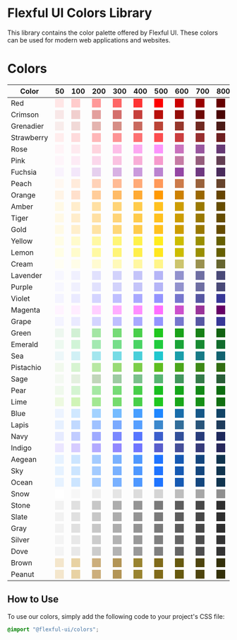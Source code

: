# Flexful UI Colors Library

This library contains the color palette offered by Flexful UI. These colors can be used for modern web applications and websites.

# Colors

| Color       |   50   |   100  |   200  |   300  |   400  |   500  |   600  |   700  |   800  |   900  |   950  |
|------------|--------|--------|--------|--------|--------|--------|--------|--------|--------|--------|--------|
| Red        | <div style="background-color:#ffe6e6;width:20px;height:20px;"></div> | <div style="background-color:#ffcccc;width:20px;height:20px;"></div> | <div style="background-color:#ff9999;width:20px;height:20px;"></div> | <div style="background-color:#fe6666;width:20px;height:20px;"></div> | <div style="background-color:#fe3333;width:20px;height:20px;"></div> | <div style="background-color:#fe0000;width:20px;height:20px;"></div> | <div style="background-color:#cb0000;width:20px;height:20px;"></div> | <div style="background-color:#980000;width:20px;height:20px;"></div> | <div style="background-color:#660000;width:20px;height:20px;"></div> | <div style="background-color:#330000;width:20px;height:20px;"></div> | <div style="background-color:#190000;width:20px;height:20px;"></div> |
| Crimson    | <div style="background-color:#f8e7e7;width:20px;height:20px;"></div> | <div style="background-color:#f1cfce;width:20px;height:20px;"></div> | <div style="background-color:#e39f9d;width:20px;height:20px;"></div> | <div style="background-color:#d46f6c;width:20px;height:20px;"></div> | <div style="background-color:#c63f3b;width:20px;height:20px;"></div> | <div style="background-color:#b80f0a;width:20px;height:20px;"></div> | <div style="background-color:#930c08;width:20px;height:20px;"></div> | <div style="background-color:#6e0906;width:20px;height:20px;"></div> | <div style="background-color:#4a0604;width:20px;height:20px;"></div> | <div style="background-color:#250302;width:20px;height:20px;"></div> | <div style="background-color:#130101;width:20px;height:20px;"></div> |
| Grenadier  | <div style="background-color:#f8eceb;width:20px;height:20px;"></div> | <div style="background-color:#f1d9d7;width:20px;height:20px;"></div> | <div style="background-color:#e4b4af;width:20px;height:20px;"></div> | <div style="background-color:#d68e86;width:20px;height:20px;"></div> | <div style="background-color:#c9695e;width:20px;height:20px;"></div> | <div style="background-color:#bb4336;width:20px;height:20px;"></div> | <div style="background-color:#96362b;width:20px;height:20px;"></div> | <div style="background-color:#702820;width:20px;height:20px;"></div> | <div style="background-color:#4b1b16;width:20px;height:20px;"></div> | <div style="background-color:#250d0b;width:20px;height:20px;"></div> | <div style="background-color:#130705;width:20px;height:20px;"></div> |
| Strawberry | <div style="background-color:#ffeded;width:20px;height:20px;"></div> | <div style="background-color:#fedbdc;width:20px;height:20px;"></div> | <div style="background-color:#feb7b8;width:20px;height:20px;"></div> | <div style="background-color:#fd9495;width:20px;height:20px;"></div> | <div style="background-color:#fd7071;width:20px;height:20px;"></div> | <div style="background-color:#fc4c4e;width:20px;height:20px;"></div> | <div style="background-color:#ca3d3e;width:20px;height:20px;"></div> | <div style="background-color:#972e2f;width:20px;height:20px;"></div> | <div style="background-color:#6e1f20;width:20px;height:20px;"></div> | <div style="background-color:#451414;width:20px;height:20px;"></div> | <div style="background-color:#220a0a;width:20px;height:20px;"></div> |
| Rose       | <div style="background-color:#fff4f7;width:20px;height:20px;"></div> | <div style="background-color:#feeaef;width:20px;height:20px;"></div> | <div style="background-color:#fed4de;width:20px;height:20px;"></div> | <div style="background-color:#fdbfe8;width:20px;height:20px;"></div> | <div style="background-color:#fca9f2;width:20px;height:20px;"></div> | <div style="background-color:#fb94fc;width:20px;height:20px;"></div> | <div style="background-color:#c972bd;width:20px;height:20px;"></div> | <div style="background-color:#98569e;width:20px;height:20px;"></div> | <div style="background-color:#663974;width:20px;height:20px;"></div> | <div style="background-color:#331c3a;width:20px;height:20px;"></div> | <div style="background-color:#190a1d;width:20px;height:20px;"></div> |
| Pink       | <div style="background-color:#fef5fa;width:20px;height:20px;"></div> | <div style="background-color:#fdebf5;width:20px;height:20px;"></div> | <div style="background-color:#fbd7eb;width:20px;height:20px;"></div> | <div style="background-color:#fac2e1;width:20px;height:20px;"></div> | <div style="background-color:#f8aed7;width:20px;height:20px;"></div> | <div style="background-color:#f69acd;width:20px;height:20px;"></div> | <div style="background-color:#c57ba4;width:20px;height:20px;"></div> | <div style="background-color:#945c7b;width:20px;height:20px;"></div> | <div style="background-color:#623e52;width:20px;height:20px;"></div> | <div style="background-color:#311f29;width:20px;height:20px;"></div> | <div style="background-color:#190f14;width:20px;height:20px;"></div> |
| Fuchsia    | <div style="background-color:#f9f3fd;width:20px;height:20px;"></div> | <div style="background-color:#f3e7fa;width:20px;height:20px;"></div> | <div style="background-color:#e6cfee;width:20px;height:20px;"></div> | <div style="background-color:#d8b1e3;width:20px;height:20px;"></div> | <div style="background-color:#ca9adc;width:20px;height:20px;"></div> | <div style="background-color:#bb83d0;width:20px;height:20px;"></div> | <div style="background-color:#9447a4;width:20px;height:20px;"></div> | <div style="background-color:#6e3880;width:20px;height:20px;"></div> | <div style="background-color:#492b5b;width:20px;height:20px;"></div> | <div style="background-color:#25162d;width:20px;height:20px;"></div> | <div style="background-color:#130b17;width:20px;height:20px;"></div> |
| Peach      | <div style="background-color:#fff8f2;width:20px;height:20px;"></div> | <div style="background-color:#ffebdb;width:20px;height:20px;"></div> | <div style="background-color:#ffd2b8;width:20px;height:20px;"></div> | <div style="background-color:#ffbb95;width:20px;height:20px;"></div> | <div style="background-color:#ffaa77;width:20px;height:20px;"></div> | <div style="background-color:#ff9959;width:20px;height:20px;"></div> | <div style="background-color:#cc7a49;width:20px;height:20px;"></div> | <div style="background-color:#99613a;width:20px;height:20px;"></div> | <div style="background-color:#66432b;width:20px;height:20px;"></div> | <div style="background-color:#332215;width:20px;height:20px;"></div> | <div style="background-color:#19100b;width:20px;height:20px;"></div> |
| Orange     | <div style="background-color:#fff4e6;width:20px;height:20px;"></div> | <div style="background-color:#ffe0cc;width:20px;height:20px;"></div> | <div style="background-color:#ffcc99;width:20px;height:20px;"></div> | <div style="background-color:#ffbb66;width:20px;height:20px;"></div> | <div style="background-color:#ffaa33;width:20px;height:20px;"></div> | <div style="background-color:#ff9900;width:20px;height:20px;"></div> | <div style="background-color:#cc8000;width:20px;height:20px;"></div> | <div style="background-color:#996600;width:20px;height:20px;"></div> | <div style="background-color:#664400;width:20px;height:20px;"></div> | <div style="background-color:#332200;width:20px;height:20px;"></div> | <div style="background-color:#191100;width:20px;height:20px;"></div> |
| Amber      | <div style="background-color:#fff9e6;width:20px;height:20px;"></div> | <div style="background-color:#ffedcc;width:20px;height:20px;"></div> | <div style="background-color:#ffe0a3;width:20px;height:20px;"></div> | <div style="background-color:#ffd477;width:20px;height:20px;"></div> | <div style="background-color:#ffcb4a;width:20px;height:20px;"></div> | <div style="background-color:#ffc11e;width:20px;height:20px;"></div> | <div style="background-color:#cc9c00;width:20px;height:20px;"></div> | <div style="background-color:#997800;width:20px;height:20px;"></div> | <div style="background-color:#664c00;width:20px;height:20px;"></div> | <div style="background-color:#332600;width:20px;height:20px;"></div> | <div style="background-color:#191300;width:20px;height:20px;"></div> |
| Tiger      | <div style="background-color:#fff9e6;width:20px;height:20px;"></div> | <div style="background-color:#ffedcc;width:20px;height:20px;"></div> | <div style="background-color:#ffe0a3;width:20px;height:20px;"></div> | <div style="background-color:#ffd477;width:20px;height:20px;"></div> | <div style="background-color:#ffcb4a;width:20px;height:20px;"></div> | <div style="background-color:#ffc11e;width:20px;height:20px;"></div> | <div style="background-color:#cc9c00;width:20px;height:20px;"></div> | <div style="background-color:#997800;width:20px;height:20px;"></div> | <div style="background-color:#664c00;width:20px;height:20px;"></div> | <div style="background-color:#332600;width:20px;height:20px;"></div> | <div style="background-color:#191300;width:20px;height:20px;"></div> |
| Gold       | <div style="background-color:#fffae6;width:20px;height:20px;"></div> | <div style="background-color:#ffefcc;width:20px;height:20px;"></div> | <div style="background-color:#ffe3a3;width:20px;height:20px;"></div> | <div style="background-color:#ffd777;width:20px;height:20px;"></div> | <div style="background-color:#ffcb4a;width:20px;height:20px;"></div> | <div style="background-color:#ffc11e;width:20px;height:20px;"></div> | <div style="background-color:#cc9c00;width:20px;height:20px;"></div> | <div style="background-color:#997800;width:20px;height:20px;"></div> | <div style="background-color:#664c00;width:20px;height:20px;"></div> | <div style="background-color:#332600;width:20px;height:20px;"></div> | <div style="background-color:#191300;width:20px;height:20px;"></div> |
| Yellow     | <div style="background-color:#fffde6;width:20px;height:20px;"></div> | <div style="background-color:#fffbcc;width:20px;height:20px;"></div> | <div style="background-color:#fff8a3;width:20px;height:20px;"></div> | <div style="background-color:#fff577;width:20px;height:20px;"></div> | <div style="background-color:#fff14a;width:20px;height:20px;"></div> | <div style="background-color:#ffec1e;width:20px;height:20px;"></div> | <div style="background-color:#ccbc00;width:20px;height:20px;"></div> | <div style="background-color:#998e00;width:20px;height:20px;"></div> | <div style="background-color:#665f00;width:20px;height:20px;"></div> | <div style="background-color:#333000;width:20px;height:20px;"></div> | <div style="background-color:#191700;width:20px;height:20px;"></div> |
| Lemon      | <div style="background-color:#fffee6;width:20px;height:20px;"></div> | <div style="background-color:#fffccc;width:20px;height:20px;"></div> | <div style="background-color:#fff9a3;width:20px;height:20px;"></div> | <div style="background-color:#fff477;width:20px;height:20px;"></div> | <div style="background-color:#ffef4a;width:20px;height:20px;"></div> | <div style="background-color:#ffe71e;width:20px;height:20px;"></div> | <div style="background-color:#ccbc00;width:20px;height:20px;"></div> | <div style="background-color:#998e00;width:20px;height:20px;"></div> | <div style="background-color:#665f00;width:20px;height:20px;"></div> | <div style="background-color:#333000;width:20px;height:20px;"></div> | <div style="background-color:#191700;width:20px;height:20px;"></div> |
| Cream      | <div style="background-color:#fffef4;width:20px;height:20px;"></div> | <div style="background-color:#fffde8;width:20px;height:20px;"></div> | <div style="background-color:#fffbd1;width:20px;height:20px;"></div> | <div style="background-color:#fff9b9;width:20px;height:20px;"></div> | <div style="background-color:#fff7a1;width:20px;height:20px;"></div> | <div style="background-color:#fff589;width:20px;height:20px;"></div> | <div style="background-color:#ccc46d;width:20px;height:20px;"></div> | <div style="background-color:#99904e;width:20px;height:20px;"></div> | <div style="background-color:#66652f;width:20px;height:20px;"></div> | <div style="background-color:#333317;width:20px;height:20px;"></div> | <div style="background-color:#19180c;width:20px;height:20px;"></div> |
| Lavender   | <div style="background-color:#f7f7ff;width:20px;height:20px;"></div> | <div style="background-color:#f0f0fe;width:20px;height:20px;"></div> | <div style="background-color:#e1e1fd;width:20px;height:20px;"></div> | <div style="background-color:#d2d2fb;width:20px;height:20px;"></div> | <div style="background-color:#c4c4f9;width:20px;height:20px;"></div> | <div style="background-color:#b5b5f7;width:20px;height:20px;"></div> | <div style="background-color:#9292cd;width:20px;height:20px;"></div> | <div style="background-color:#6e6ea2;width:20px;height:20px;"></div> | <div style="background-color:#494977;width:20px;height:20px;"></div> | <div style="background-color:#262656;width:20px;height:20px;"></div> | <div style="background-color:#121236;width:20px;height:20px;"></div> |
| Purple     | <div style="background-color:#f7f7ff;width:20px;height:20px;"></div> | <div style="background-color:#f0f0fe;width:20px;height:20px;"></div> | <div style="background-color:#e1e1fd;width:20px;height:20px;"></div> | <div style="background-color:#d2d2fb;width:20px;height:20px;"></div> | <div style="background-color:#c4c4f9;width:20px;height:20px;"></div> | <div style="background-color:#b5b5f7;width:20px;height:20px;"></div> | <div style="background-color:#9292cd;width:20px;height:20px;"></div> | <div style="background-color:#6e6ea2;width:20px;height:20px;"></div> | <div style="background-color:#494977;width:20px;height:20px;"></div> | <div style="background-color:#262656;width:20px;height:20px;"></div> | <div style="background-color:#121236;width:20px;height:20px;"></div> |
| Violet     | <div style="background-color:#f4f4ff;width:20px;height:20px;"></div> | <div style="background-color:#eaeaff;width:20px;height:20px;"></div> | <div style="background-color:#d4d4ff;width:20px;height:20px;"></div> | <div style="background-color:#bfbfff;width:20px;height:20px;"></div> | <div style="background-color:#a9a9ff;width:20px;height:20px;"></div> | <div style="background-color:#9494ff;width:20px;height:20px;"></div> | <div style="background-color:#7676cd;width:20px;height:20px;"></div> | <div style="background-color:#5656a2;width:20px;height:20px;"></div> | <div style="background-color:#373797;width:20px;height:20px;"></div> | <div style="background-color:#1b1b6b;width:20px;height:20px;"></div> | <div style="background-color:#0d0d36;width:20px;height:20px;"></div> |
| Magenta    | <div style="background-color:#fff4ff;width:20px;height:20px;"></div> | <div style="background-color:#ffedff;width:20px;height:20px;"></div> | <div style="background-color:#ffcfff;width:20px;height:20px;"></div> | <div style="background-color:#ffadff;width:20px;height:20px;"></div> | <div style="background-color:#ff8eff;width:20px;height:20px;"></div> | <div style="background-color:#ff6eff;width:20px;height:20px;"></div> | <div style="background-color:#cc50cc;width:20px;height:20px;"></div> | <div style="background-color:#993399;width:20px;height:20px;"></div> | <div style="background-color:#660066;width:20px;height:20px;"></div> | <div style="background-color:#330033;width:20px;height:20px;"></div> | <div style="background-color:#190019;width:20px;height:20px;"></div> |
| Grape      | <div style="background-color:#f4f4ff;width:20px;height:20px;"></div> | <div style="background-color:#eaeaff;width:20px;height:20px;"></div> | <div style="background-color:#d4d4ff;width:20px;height:20px;"></div> | <div style="background-color:#bfbfff;width:20px;height:20px;"></div> | <div style="background-color:#a9a9ff;width:20px;height:20px;"></div> | <div style="background-color:#9494ff;width:20px;height:20px;"></div> | <div style="background-color:#7676cd;width:20px;height:20px;"></div> | <div style="background-color:#5656a2;width:20px;height:20px;"></div> | <div style="background-color:#373797;width:20px;height:20px;"></div> | <div style="background-color:#1b1b6b;width:20px;height:20px;"></div> | <div style="background-color:#0d0d36;width:20px;height:20px;"></div> |
| Green      | <div style="background-color:#edf7ef;width:20px;height:20px;"></div> | <div style="background-color:#d1f0d4;width:20px;height:20px;"></div> | <div style="background-color:#a3e6a4;width:20px;height:20px;"></div> | <div style="background-color:#76db77;width:20px;height:20px;"></div> | <div style="background-color:#48cf4a;width:20px;height:20px;"></div> | <div style="background-color:#1fc71e;width:20px;height:20px;"></div> | <div style="background-color:#19a119;width:20px;height:20px;"></div> | <div style="background-color:#168016;width:20px;height:20px;"></div> | <div style="background-color:#116211;width:20px;height:20px;"></div> | <div style="background-color:#0c400d;width:20px;height:20px;"></div> | <div style="background-color:#081b09;width:20px;height:20px;"></div> |
| Emerald    | <div style="background-color:#edf9f0;width:20px;height:20px;"></div> | <div style="background-color:#d1f4d7;width:20px;height:20px;"></div> | <div style="background-color:#a3e9b1;width:20px;height:20px;"></div> | <div style="background-color:#76de8a;width:20px;height:20px;"></div> | <div style="background-color:#48d363;width:20px;height:20px;"></div> | <div style="background-color:#1fcb3d;width:20px;height:20px;"></div> | <div style="background-color:#19a337;width:20px;height:20px;"></div> | <div style="background-color:#168931;width:20px;height:20px;"></div> | <div style="background-color:#116b2c;width:20px;height:20px;"></div> | <div style="background-color:#0c3e24;width:20px;height:20px;"></div> | <div style="background-color:#081e12;width:20px;height:20px;"></div> |
| Sea        | <div style="background-color:#edf7f9;width:20px;height:20px;"></div> | <div style="background-color:#d1f0f5;width:20px;height:20px;"></div> | <div style="background-color:#a3e6ee;width:20px;height:20px;"></div> | <div style="background-color:#76dbe5;width:20px;height:20px;"></div> | <div style="background-color:#48cfd9;width:20px;height:20px;"></div> | <div style="background-color:#1fc7ce;width:20px;height:20px;"></div> | <div style="background-color:#199da9;width:20px;height:20px;"></div> | <div style="background-color:#167a85;width:20px;height:20px;"></div> | <div style="background-color:#11626f;width:20px;height:20px;"></div> | <div style="background-color:#0c3f4e;width:20px;height:20px;"></div> | <div style="background-color:#081f27;width:20px;height:20px;"></div> |
| Pistachio  | <div style="background-color:#f1f9ed;width:20px;height:20px;"></div> | <div style="background-color:#d7f4d1;width:20px;height:20px;"></div> | <div style="background-color:#b8e8a3;width:20px;height:20px;"></div> | <div style="background-color:#99db76;width:20px;height:20px;"></div> | <div style="background-color:#7bce49;width:20px;height:20px;"></div> | <div style="background-color:#5ebe1f;width:20px;height:20px;"></div> | <div style="background-color:#4aa61a;width:20px;height:20px;"></div> | <div style="background-color:#3d8916;width:20px;height:20px;"></div> | <div style="background-color:#316d11;width:20px;height:20px;"></div> | <div style="background-color:#244f0c;width:20px;height:20px;"></div> | <div style="background-color:#193509;width:20px;height:20px;"></div> |
| Sage       | <div style="background-color:#f4f9f2;width:20px;height:20px;"></div> | <div style="background-color:#e4f0df;width:20px;height:20px;"></div> | <div style="background-color:#c1d6ba;width:20px;height:20px;"></div> | <div style="background-color:#9dcba2;width:20px;height:20px;"></div> | <div style="background-color:#7ac08b;width:20px;height:20px;"></div> | <div style="background-color:#57b572;width:20px;height:20px;"></div> | <div style="background-color:#42965d;width:20px;height:20px;"></div> | <div style="background-color:#347b49;width:20px;height:20px;"></div> | <div style="background-color:#285e37;width:20px;height:20px;"></div> | <div style="background-color:#1b3f24;width:20px;height:20px;"></div> | <div style="background-color:#0e1f12;width:20px;height:20px;"></div> |
| Pear       | <div style="background-color:#f0f9ed;width:20px;height:20px;"></div> | <div style="background-color:#d4f4d1;width:20px;height:20px;"></div> | <div style="background-color:#a5e8a3;width:20px;height:20px;"></div> | <div style="background-color:#76db76;width:20px;height:20px;"></div> | <div style="background-color:#47ce49;width:20px;height:20px;"></div> | <div style="background-color:#19be1f;width:20px;height:20px;"></div> | <div style="background-color:#15a61a;width:20px;height:20px;"></div> | <div style="background-color:#128916;width:20px;height:20px;"></div> | <div style="background-color:#0d6d11;width:20px;height:20px;"></div> | <div style="background-color:#094f0c;width:20px;height:20px;"></div> | <div style="background-color:#053509;width:20px;height:20px;"></div> |
| Lime       | <div style="background-color:#edf9e0;width:20px;height:20px;"></div> | <div style="background-color:#d0f4b7;width:20px;height:20px;"></div> | <div style="background-color:#a2e892;width:20px;height:20px;"></div> | <div style="background-color:#75db6d;width:20px;height:20px;"></div> | <div style="background-color:#47cf48;width:20px;height:20px;"></div> | <div style="background-color:#1fc71f;width:20px;height:20px;"></div> | <div style="background-color:#19a619;width:20px;height:20px;"></div> | <div style="background-color:#168f16;width:20px;height:20px;"></div> | <div style="background-color:#116f11;width:20px;height:20px;"></div> | <div style="background-color:#0c4f0c;width:20px;height:20px;"></div> | <div style="background-color:#081f09;width:20px;height:20px;"></div> |
| Blue       | <div style="background-color:#edf4ff;width:20px;height:20px;"></div> | <div style="background-color:#d0e8ff;width:20px;height:20px;"></div> | <div style="background-color:#a2d2ff;width:20px;height:20px;"></div> | <div style="background-color:#75bcff;width:20px;height:20px;"></div> | <div style="background-color:#479fff;width:20px;height:20px;"></div> | <div style="background-color:#1f87ff;width:20px;height:20px;"></div> | <div style="background-color:#196daa;width:20px;height:20px;"></div> | <div style="background-color:#155787;width:20px;height:20px;"></div> | <div style="background-color:#114366;width:20px;height:20px;"></div> | <div style="background-color:#0c2a45;width:20px;height:20px;"></div> | <div style="background-color:#081624;width:20px;height:20px;"></div> |
| Lapis      | <div style="background-color:#e6f0ff;width:20px;height:20px;"></div> | <div style="background-color:#c1d9ff;width:20px;height:20px;"></div> | <div style="background-color:#9fc2ff;width:20px;height:20px;"></div> | <div style="background-color:#7aaaff;width:20px;height:20px;"></div> | <div style="background-color:#569fff;width:20px;height:20px;"></div> | <div style="background-color:#3b88cc;width:20px;height:20px;"></div> | <div style="background-color:#316d99;width:20px;height:20px;"></div> | <div style="background-color:#27547a;width:20px;height:20px;"></div> | <div style="background-color:#1d3b5b;width:20px;height:20px;"></div> | <div style="background-color:#13263d;width:20px;height:20px;"></div> | <div style="background-color:#0c1421;width:20px;height:20px;"></div> |
| Navy       | <div style="background-color:#e6ebff;width:20px;height:20px;"></div> | <div style="background-color:#c1ccff;width:20px;height:20px;"></div> | <div style="background-color:#9faaff;width:20px;height:20px;"></div> | <div style="background-color:#7a88ff;width:20px;height:20px;"></div> | <div style="background-color:#5675ff;width:20px;height:20px;"></div> | <div style="background-color:#3b5ecc;width:20px;height:20px;"></div> | <div style="background-color:#314f99;width:20px;height:20px;"></div> | <div style="background-color:#273b7a;width:20px;height:20px;"></div> | <div style="background-color:#1d285b;width:20px;height:20px;"></div> | <div style="background-color:#131b3d;width:20px;height:20px;"></div> | <div style="background-color:#0c1021;width:20px;height:20px;"></div> |
| Indigo     | <div style="background-color:#ebe6ff;width:20px;height:20px;"></div> | <div style="background-color:#d6ccff;width:20px;height:20px;"></div> | <div style="background-color:#b3aaff;width:20px;height:20px;"></div> | <div style="background-color:#9188ff;width:20px;height:20px;"></div> | <div style="background-color:#6f75ff;width:20px;height:20px;"></div> | <div style="background-color:#585ecc;width:20px;height:20px;"></div> | <div style="background-color:#454f99;width:20px;height:20px;"></div> | <div style="background-color:#363b7a;width:20px;height:20px;"></div> | <div style="background-color:#27285b;width:20px;height:20px;"></div> | <div style="background-color:#1a1b3d;width:20px;height:20px;"></div> | <div style="background-color:#0d0d21;width:20px;height:20px;"></div> |
| Aegean     | <div style="background-color:#e6f2ff;width:20px;height:20px;"></div> | <div style="background-color:#cce5ff;width:20px;height:20px;"></div> | <div style="background-color:#a3cbff;width:20px;height:20px;"></div> | <div style="background-color:#79b1ff;width:20px;height:20px;"></div> | <div style="background-color:#4e98ff;width:20px;height:20px;"></div> | <div style="background-color:#1f74ff;width:20px;height:20px;"></div> | <div style="background-color:#165ab3;width:20px;height:20px;"></div> | <div style="background-color:#13467e;width:20px;height:20px;"></div> | <div style="background-color:#10344f;width:20px;height:20px;"></div> | <div style="background-color:#0c2232;width:20px;height:20px;"></div> | <div style="background-color:#08131b;width:20px;height:20px;"></div> |
| Sky        | <div style="background-color:#e6f2ff;width:20px;height:20px;"></div> | <div style="background-color:#cce5ff;width:20px;height:20px;"></div> | <div style="background-color:#a3cbff;width:20px;height:20px;"></div> | <div style="background-color:#79b1ff;width:20px;height:20px;"></div> | <div style="background-color:#4e98ff;width:20px;height:20px;"></div> | <div style="background-color:#1f74ff;width:20px;height:20px;"></div> | <div style="background-color:#165ab3;width:20px;height:20px;"></div> | <div style="background-color:#13467e;width:20px;height:20px;"></div> | <div style="background-color:#10344f;width:20px;height:20px;"></div> | <div style="background-color:#0c2232;width:20px;height:20px;"></div> | <div style="background-color:#08131b;width:20px;height:20px;"></div> |
| Ocean      | <div style="background-color:#e6f2ff;width:20px;height:20px;"></div> | <div style="background-color:#cce5ff;width:20px;height:20px;"></div> | <div style="background-color:#a3cbff;width:20px;height:20px;"></div> | <div style="background-color:#79b1ff;width:20px;height:20px;"></div> | <div style="background-color:#4e98ff;width:20px;height:20px;"></div> | <div style="background-color:#1f74ff;width:20px;height:20px;"></div> | <div style="background-color:#165ab3;width:20px;height:20px;"></div> | <div style="background-color:#13467e;width:20px;height:20px;"></div> | <div style="background-color:#10344f;width:20px;height:20px;"></div> | <div style="background-color:#0c2232;width:20px;height:20px;"></div> | <div style="background-color:#08131b;width:20px;height:20px;"></div> |
| Snow       | <div style="background-color:#ffffff;width:20px;height:20px;"></div> | <div style="background-color:#f7f7f7;width:20px;height:20px;"></div> | <div style="background-color:#eeeeee;width:20px;height:20px;"></div> | <div style="background-color:#e5e5e5;width:20px;height:20px;"></div> | <div style="background-color:#dcdcdc;width:20px;height:20px;"></div> | <div style="background-color:#d4d4d4;width:20px;height:20px;"></div> | <div style="background-color:#bdbdbd;width:20px;height:20px;"></div> | <div style="background-color:#a6a6a6;width:20px;height:20px;"></div> | <div style="background-color:#8f8f8f;width:20px;height:20px;"></div> | <div style="background-color:#7a7a7a;width:20px;height:20px;"></div> | <div style="background-color:#646464;width:20px;height:20px;"></div> |
| Stone      | <div style="background-color:#f2f2f2;width:20px;height:20px;"></div> | <div style="background-color:#e0e0e0;width:20px;height:20px;"></div> | <div style="background-color:#c7c7c7;width:20px;height:20px;"></div> | <div style="background-color:#adadad;width:20px;height:20px;"></div> | <div style="background-color:#949494;width:20px;height:20px;"></div> | <div style="background-color:#7a7a7a;width:20px;height:20px;"></div> | <div style="background-color:#5d5d5d;width:20px;height:20px;"></div> | <div style="background-color:#474747;width:20px;height:20px;"></div> | <div style="background-color:#2e2e2e;width:20px;height:20px;"></div> | <div style="background-color:#171717;width:20px;height:20px;"></div> | <div style="background-color:#000000;width:20px;height:20px;"></div> |
| Slate      | <div style="background-color:#f2f2f2;width:20px;height:20px;"></div> | <div style="background-color:#e0e0e0;width:20px;height:20px;"></div> | <div style="background-color:#c7c7c7;width:20px;height:20px;"></div> | <div style="background-color:#adadad;width:20px;height:20px;"></div> | <div style="background-color:#949494;width:20px;height:20px;"></div> | <div style="background-color:#7a7a7a;width:20px;height:20px;"></div> | <div style="background-color:#5d5d5d;width:20px;height:20px;"></div> | <div style="background-color:#474747;width:20px;height:20px;"></div> | <div style="background-color:#2e2e2e;width:20px;height:20px;"></div> | <div style="background-color:#171717;width:20px;height:20px;"></div> | <div style="background-color:#000000;width:20px;height:20px;"></div> |
| Gray       | <div style="background-color:#f2f2f2;width:20px;height:20px;"></div> | <div style="background-color:#e0e0e0;width:20px;height:20px;"></div> | <div style="background-color:#c7c7c7;width:20px;height:20px;"></div> | <div style="background-color:#adadad;width:20px;height:20px;"></div> | <div style="background-color:#949494;width:20px;height:20px;"></div> | <div style="background-color:#7a7a7a;width:20px;height:20px;"></div> | <div style="background-color:#5d5d5d;width:20px;height:20px;"></div> | <div style="background-color:#474747;width:20px;height:20px;"></div> | <div style="background-color:#2e2e2e;width:20px;height:20px;"></div> | <div style="background-color:#171717;width:20px;height:20px;"></div> | <div style="background-color:#000000;width:20px;height:20px;"></div> |
| Silver     | <div style="background-color:#f4f4f4;width:20px;height:20px;"></div> | <div style="background-color:#e8e8e8;width:20px;height:20px;"></div> | <div style="background-color:#cccccc;width:20px;height:20px;"></div> | <div style="background-color:#b3b3b3;width:20px;height:20px;"></div> | <div style="background-color:#999999;width:20px;height:20px;"></div> | <div style="background-color:#808080;width:20px;height:20px;"></div> | <div style="background-color:#666666;width:20px;height:20px;"></div> | <div style="background-color:#4d4d4d;width:20px;height:20px;"></div> | <div style="background-color:#333333;width:20px;height:20px;"></div> | <div style="background-color:#1a1a1a;width:20px;height:20px;"></div> | <div style="background-color:#000000;width:20px;height:20px;"></div> |
| Dove       | <div style="background-color:#f4f4f4;width:20px;height:20px;"></div> | <div style="background-color:#e8e8e8;width:20px;height:20px;"></div> | <div style="background-color:#cccccc;width:20px;height:20px;"></div> | <div style="background-color:#b3b3b3;width:20px;height:20px;"></div> | <div style="background-color:#999999;width:20px;height:20px;"></div> | <div style="background-color:#808080;width:20px;height:20px;"></div> | <div style="background-color:#666666;width:20px;height:20px;"></div> | <div style="background-color:#4d4d4d;width:20px;height:20px;"></div> | <div style="background-color:#333333;width:20px;height:20px;"></div> | <div style="background-color:#1a1a1a;width:20px;height:20px;"></div> | <div style="background-color:#000000;width:20px;height:20px;"></div> |
| Brown      | <div style="background-color:#f4e6cc;width:20px;height:20px;"></div> | <div style="background-color:#e8d2a3;width:20px;height:20px;"></div> | <div style="background-color:#ccae7c;width:20px;height:20px;"></div> | <div style="background-color:#b39556;width:20px;height:20px;"></div> | <div style="background-color:#99832f;width:20px;height:20px;"></div> | <div style="background-color:#806a19;width:20px;height:20px;"></div> | <div style="background-color:#66590e;width:20px;height:20px;"></div> | <div style="background-color:#4d440d;width:20px;height:20px;"></div> | <div style="background-color:#333009;width:20px;height:20px;"></div> | <div style="background-color:#1a1b04;width:20px;height:20px;"></div> | <div style="background-color:#000000;width:20px;height:20px;"></div> |
| Peanut     | <div style="background-color:#f4e6cc;width:20px;height:20px;"></div> | <div style="background-color:#e8d2a3;width:20px;height:20px;"></div> | <div style="background-color:#ccae7c;width:20px;height:20px;"></div> | <div style="background-color:#b39556;width:20px;height:20px;"></div> | <div style="background-color:#99832f;width:20px;height:20px;"></div> | <div style="background-color:#806a19;width:20px;height:20px;"></div> | <div style="background-color:#66590e;width:20px;height:20px;"></div> | <div style="background-color:#4d440d;width:20px;height:20px;"></div> | <div style="background-color:#333009;width:20px;height:20px;"></div> | <div style="background-color:#1a1b04;width:20px;height:20px;"></div> | <div style="background-color:#000000;width:20px;height:20px;"></div> |



## How to Use

To use our colors, simply add the following code to your project's CSS file:

```css
@import "@flexful-ui/colors";
